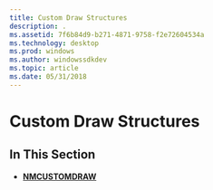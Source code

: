```yaml
---
title: Custom Draw Structures
description: .
ms.assetid: 7f6b84d9-b271-4871-9758-f2e72604534a
ms.technology: desktop
ms.prod: windows
ms.author: windowssdkdev
ms.topic: article
ms.date: 05/31/2018
---
```


# Custom Draw Structures

## In This Section

-   [**NMCUSTOMDRAW**](/windows/desktop/api/Commctrl/ns-commctrl-tagnmcustomdrawinfo)

 

 




